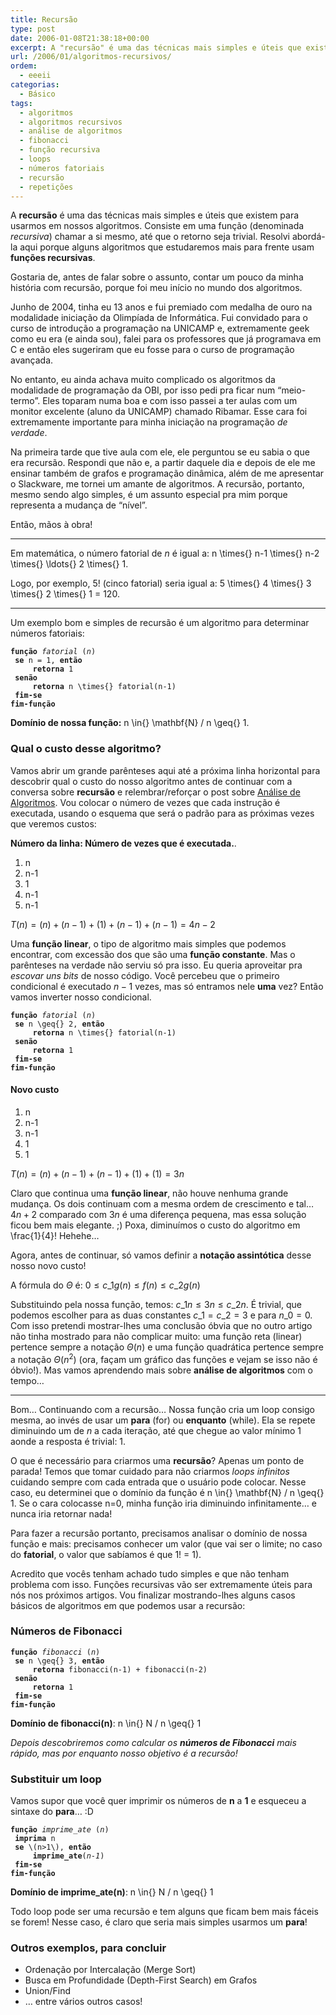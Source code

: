 ```yaml
---
title: Recursão
type: post
date: 2006-01-08T21:38:18+00:00
excerpt: A "recursão" é uma das técnicas mais simples e úteis que existem para usarmos em nossos algoritmos. Consiste em uma função (denominada recursiva) chamar a si mesmo, até que o retorno seja trivial. Resolvi abordá-la aqui porque alguns algoritmos que estudaremos mais pra frente usarão essas funções recursivas.
url: /2006/01/algoritmos-recursivos/
ordem:
  - eeeii
categorias:
  - Básico
tags:
  - algoritmos
  - algoritmos recursivos
  - análise de algoritmos
  - fibonacci
  - função recursiva
  - loops
  - números fatoriais
  - recursão
  - repetições
---
```


A **recursão** é uma das técnicas mais simples e úteis que existem para usarmos em nossos algoritmos. Consiste em uma função (denominada _recursiva_) chamar a si mesmo, até que o retorno seja trivial. Resolvi abordá-la aqui porque alguns algoritmos que estudaremos mais para frente usam **funções recursivas**.

Gostaria de, antes de falar sobre o assunto, contar um pouco da minha história com recursão, porque foi meu início no mundo dos algoritmos.

Junho de 2004, tinha eu 13 anos e fui premiado com medalha de ouro na modalidade iniciação da Olimpíada de Informática. Fui convidado para o curso de introdução a programação na UNICAMP e, extremamente geek como eu era (e ainda sou), falei para os professores que já programava em C e então eles sugeriram que eu fosse para o curso de programação avançada.

No entanto, eu ainda achava muito complicado os algoritmos da modalidade de programação da OBI, por isso pedi pra ficar num “meio-termo”. Eles toparam numa boa e com isso passei a ter aulas com um monitor excelente (aluno da UNICAMP) chamado Ribamar. Esse cara foi extremamente importante para minha iniciação na programação _de verdade_.

Na primeira tarde que tive aula com ele, ele perguntou se eu sabia o que era recursão. Respondi que não e, a partir daquele dia e depois de ele me ensinar também de grafos e programação dinâmica, além de me apresentar o Slackware, me tornei um amante de algoritmos. A recursão, portanto, mesmo sendo algo simples, é um assunto especial pra mim porque representa a mudança de “nível”.

Então, mãos à obra!

---

Em matemática, o número fatorial de $n$ é igual a: <span class="tex-render">n \times{} n-1 \times{} n-2 \times{} \ldots{} 2 \times{} 1</span>.

Logo, por exemplo, $5!$ (cinco fatorial) seria igual a: <span class="tex-render">5 \times{} 4 \times{} 3 \times{} 2 \times{} 1 = 120</span>.

---

Um exemplo bom e simples de recursão é um algoritmo para determinar números fatoriais:

<pre><code><strong>função</strong> <em>fatorial</em> (<em>n</em>)
 <strong>se</strong> <span class="tex-render">n = 1</span>, <strong>então</strong>
     <strong>retorna</strong> <span class="tex-render">1</span>
 <strong>senão</strong>
     <strong>retorna</strong> <span class="tex-render">n \times{} fatorial(n-1)</span>
 <strong>fim-se</strong>
<strong>fim-função</strong></code></pre>

**Domínio de nossa função:** <span class="tex-render">n \in{} \mathbf{N} / n \geq{} 1</span>.

### Qual o custo desse algoritmo?

Vamos abrir um grande parênteses aqui até a próxima linha horizontal para descobrir qual o custo do nosso algoritmo antes de continuar com a conversa sobre **recursão** e relembrar/reforçar o post sobre [Análise de Algoritmos][1]. Vou colocar o número de vezes que cada instrução é executada, usando o esquema que será o padrão para as próximas vezes que veremos custos:

**Número da linha: Número de vezes que é executada.**.

1. <span class="tex-render">n</span>
2. <span class="tex-render">n-1</span>
3. <span class="tex-render">1</span>
4. <span class="tex-render">n-1</span>
5. <span class="tex-render">n-1</span>

$T(n) = (n) + (n-1) + (1) + (n-1) + (n-1) = 4n - 2$

Uma **função linear**, o tipo de algoritmo mais simples que podemos encontrar, com excessão dos que são uma **função constante**. Mas o parênteses na verdade não serviu só pra isso. Eu queria aproveitar pra _escovar uns bits_ de nosso código. Você percebeu que o primeiro condicional é executado $n-1$ vezes, mas só entramos nele **uma** vez? Então vamos inverter nosso condicional.

<pre><code><strong>função</strong> <em>fatorial</em> (<em>n</em>)
 <strong>se</strong> <span class="tex-render">n \geq{} 2</span>, <strong>então</strong>
     <strong>retorna</strong> <span class="tex-render">n \times{} fatorial(n-1)</span>
 <strong>senão</strong>
     <strong>retorna</strong> <span class="tex-render">1</span>
 <strong>fim-se</strong>
<strong>fim-função</strong></code></pre>

#### Novo custo

1. <span class="tex-render">n</span>
2. <span class="tex-render">n-1</span>
3. <span class="tex-render">n-1</span>
4. <span class="tex-render">1</span>
5. <span class="tex-render">1</span>

$T(n) = (n) + (n-1) + (n-1) + (1) + (1) = 3n$

Claro que continua uma **função linear**, não houve nenhuma grande mudança. Os dois continuam com a mesma ordem de crescimento e tal… $4n+2$ comparado com $3n$ é uma diferença pequena, mas essa solução ficou bem mais elegante. ;) Poxa, diminuímos o custo do algoritmo em <span class="tex-render">\frac{1}{4}</span>! Hehehe…

Agora, antes de continuar, só vamos definir a **notação assintótica** desse nosso novo custo!

A fórmula do $\Theta{}$ é: $0 \leq{} c\_{1} g(n) \leq{} f(n) \leq{} c\_{2} g(n)$

Substituindo pela nossa função, temos: $c\_{1}n \leq{} 3n \leq{} c\_{2}n$. É trivial, que podemos escolher para as duas constantes $c\_{1}=c\_{2}=3$ e para $n\_{0}=0$. Com isso pretendi mostrar-lhes uma conclusão óbvia que no outro artigo não tinha mostrado para não complicar muito: uma função reta (linear) pertence sempre a notação $\Theta{}(n)$ e uma função quadrática pertence sempre a notação $\Theta{}(n^{2})$ (ora, façam um gráfico das funções e vejam se isso não é óbvio!). Mas vamos aprendendo mais sobre **análise de algoritmos** com o tempo…

---

Bom… Continuando com a recursão… Nossa função cria um loop consigo mesma, ao invés de usar um **para** (for) ou **enquanto** (while). Ela se repete diminuindo um de $n$ a cada iteração, até que chegue ao valor mínimo $1$ aonde a resposta é trivial: <span class="tex-render">1</span>.

O que é necessário para criarmos uma **recursão**? Apenas um ponto de parada! Temos que tomar cuidado para não criarmos _loops infinitos_ cuidando sempre com cada entrada que o usuário pode colocar. Nesse caso, eu determinei que o domínio da função é <span class="tex-render">n \in{} \mathbf{N} / n \geq{} 1</span>. Se o cara colocasse <span class="tex-render">n=0</span>, minha função iria diminuindo infinitamente… e nunca iria retornar nada!

Para fazer a recursão portanto, precisamos analisar o domínio de nossa função e mais: precisamos conhecer um valor (que vai ser o limite; no caso do **fatorial**, o valor que sabíamos é que <span class="tex-render">1! = 1</span>).

Acredito que vocês tenham achado tudo simples e que não tenham problema com isso. Funções recursivas vão ser extremamente úteis para nós nos próximos artigos. Vou finalizar mostrando-lhes alguns casos básicos de algoritmos em que podemos usar a recursão:

### Números de Fibonacci

<pre><code><strong>função</strong> <em>fibonacci</em> (<em>n</em>)
 <strong>se</strong> <span class="tex-render">n \geq{} 3</span>, <strong>então</strong>
     <strong>retorna</strong> <span class="tex-render">fibonacci(n-1) + fibonacci(n-2)</span>
 <strong>senão</strong>
     <strong>retorna</strong> <span class="tex-render">1</span>
 <strong>fim-se</strong>
<strong>fim-função</strong></code></pre>

**Domínio de fibonacci(n)**: <span class="tex-render">n \in{} N / n \geq{} 1</span>

_Depois descobriremos como calcular os **números de Fibonacci** mais rápido, mas por enquanto nosso objetivo é a recursão!_

### Substituir um loop

Vamos supor que você quer imprimir os números de **n** a **1** e esqueceu a sintaxe do **para**… :D

<pre><code><strong>função</strong> <em>imprime_ate</em> (<em>n</em>)
 <strong>imprima</strong> <span class="tex-render">n</span>
 <strong>se</strong> \(n>1\), <strong>então</strong>
     <strong>imprime_ate</strong>(<em>n-1</em>)
 <strong>fim-se</strong>
<strong>fim-função</strong></code></pre>

**Domínio de imprime_ate(n)**: <span class="tex-render">n \in{} N / n \geq{} 1</span>

Todo loop pode ser uma recursão e tem alguns que ficam bem mais fáceis se forem! Nesse caso, é claro que seria mais simples usarmos um **para**!

### Outros exemplos, para concluir

- Ordenação por Intercalação (Merge Sort)
- Busca em Profundidade (Depth-First Search) em Grafos
- Union/Find
- … entre vários outros casos!

[1]: /2006/01/analise-de-algoritmos/
